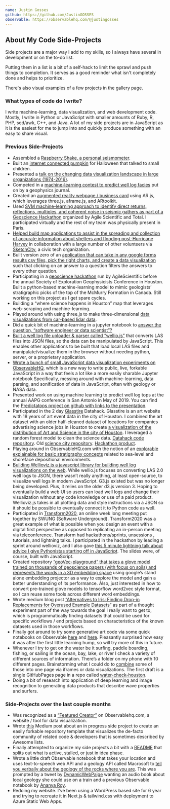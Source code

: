 ```yaml
---
name: Justin Gosses
github: https://github.com/JustinGOSSES
observable: https://observablehq.com/@justingosses
---
```


## About My Code Side-Projects
Side projects are a major way I add to my skills, so I always have several in development or on the to-do list.

Putting them in a list is a bit of a self-hack to limit the sprawl and push things to completion. 
It serves as a good reminder what isn't completely done and helps to prioritize.

There's also visual examples of a few projects in the gallery page.

### What types of code do I write?
I write machine-learning, data visualization, and web development code. Mostly, I write in Python or JavaScript with smaller amounts of Ruby, R, PHP, sed/awk, C++, and Java. A lot of my side projects are in JavaScript as it is the easiest for me to jump into and quickly produce something with an easy to share visual.

### Previous Side-Projects
- Assembled a <a href="https://54.87.153.110/raspberry-shake-personal-seismometer/">Raspberry Shake, a personal seismometer</a>.
- Built an <a href="https://twitter.com/JustinGosses/status/793264892652380160">internet connected pumpkin</a> for Halloween that talked to small children.
- Presented a <a href="https://www.meetup.com/Houston-Data-Visualization-Meetup/events/233893631/">talk on the changing data visualization landscape in large organizations (1974-2016)</a>.
- Competed in a <a href="https://twitter.com/JustinGosses/status/827585546247618560">machine-learning contest to predict well log facies</a> put on by a geophysics journal.
- Created an <a href="https://justingosses.github.io/AR_BusinessCard/">augmented reality webpage / business card</a> using AR.js, which leverages three.js, aframe.js, and ARtoolkit.
- Used <a href="https://github.com/yuriyi/hackathon2017/blob/master/README.md">SVM machine-learning approach to identify direct returns, reflections, multiples, and coherent noise in seismic gathers as part of a Geoscience Hackathon</a> organized by Agile Scientific and Total. I participated virtually and the rest of my team was physically present in Paris.
- <a href="https://sketchcity.org/category/harvey/">Helped build map applications to assist in the spreading and collection of accurate information about shelters and flooding post-Hurricane Harvey</a> in collaboration with a large number of other volunteers via <a href="http://sketchcity.org/">SketchCity</a>, a civic tech organization.
- Built version zero of an <a href="https://github.com/JustinGOSSES/SurViz_dcjs_googleform">application that can take in any google forms results csv files, pick the right charts, and create a data visualization</a> such that clicking on an answer to a question filters the answers to every other question.
- Participating in a <a href="https://agilescientific.com/events/2017/9/22/geophysics-hackathon">geoscience hackathon</a> run by AgileScientific before the annual Society of Exploration Geophysicists Conference in Houston. Built a python-based machine-learning model to mimic geologists’ stratigraphic picks of the top of the McMurry Formation in Canada. Still working on this project as I get spare cycles.
- Building a “where science happens in Houston” map that leverages web-scraping and machine-learning.
- Played around with using three.js to make three-dimensional <a href="https://justingosses.github.io/lidar_threejs_playground/">data visualizations from car-based lidar data</a>.
- Did a quick bit of machine-learning in a jupyter notebook to <a href="https://github.com/JustinGOSSES/WhichJobTitle">answer the question, “software engineer or data scientist”?</a>
- <a href="https://github.com/JustinGOSSES/wellio.js">Built a well log file uploader & parser called “wellio.js”</a> that converts LAS files into JSON files, so the data can be manipulated by JavaScript. This enables other applications to be built that load local LAS files and manipulate/visualize them in the browser without needing python, server, or a proprietary application.
- <a href="https://beta.observablehq.com/@justingosses/">Wrote a bunch of small JavaScript data visualization experiments on ObservableHQ</a>, which is a new way to write public, live, forkable JavaScript in a way that feels a lot like a more easily sharable Jupyter notebook Specifically, messing around with machine-learning, data parsing, and sonification of data in JavaScript, often with geology or NASA data.
- Presented work on using machine learning to predict well log tops at the annual AAPG conference in San Antonio in May of 2019. You can find the <a href="https://justingosses.github.io/predictatops/html/index.html">Predictatops project on github with links to the presentation</a>.
- Participated in the 2 day <a href="https://glasstire.com/">Glasstire</a> Datahack. Glasstire is an art website with 18 years of art event data in the city of Houston. I combined the art dataset with an older half-cleaned dataset of locations for companies advertising science jobs in Houston to create <a href="https://justingosses.github.io/glasstiredatahack/kepler/index.html">a visualization of the distribution of Art and Science in the city of Houston</a>. I leveraged a random forest model to clean the science data. <a href="https://github.com/JustinGOSSES/glasstiredatahack">Datahack code repository</a>. Old <a href="https://github.com/JustinGOSSES/HoustonScienceCity">science city repository</a>. <a href="https://justingosses.github.io/glasstiredatahack/kepler/index.html">Hackathon product</a>.
- Playing around in ObservableHQ.com with the notion of an <a href="https://observablehq.com/@justingosses/overly-simplified-stratigraphic-modeling">explorable explainable for basic stratigraphy concepts</a> related to sea-level and shoreface depositional environments.
- <a href="https://github.com/JustinGOSSES/wellioviz">Building Wellioviz.js a javascript library for building well log visualizations on the web</a>. While wellio.js focuses on converting LAS 2.0 well logs to JSON, there wasn’t really anything, at least open-source, to visualize well logs in modern JavaScript. G3.js existed but was no longer being developed. Plus, it relies on the older d3.js version 3.  Hoping to eventually build a web UI so users can load well logs and change their visualization without any code knowledge or use of a paid product. Wellioviz.js takes in all plotting data and style instructions via a JSON so it should be possible to eventually connect it to Python code as well.
- Participated in <a href='https://softwareunderground.org/blog'>Transform2020</a>, an online week long meeting put together by SWUNG (Software Underground).  Transform2020 was a great example of what is possible when you design an event with a digital first perspective as opposed to replicating an in-person meeting via teleconference. Transform had hackathons/sprints, unsessions , tutorials, and lightning talks. I participated in the hackathon by leading a sprint around wellioviz, and I also gave <a href="https://observablehq.com/@justingosses/draft-shifting-from-scientific-python-to-a-javascript-mind">this 5 minute lightning talk about advice I give Pythonistas starting off in JavaScript</a>. The slides were, of course, built with JavaScript.
- Created repository <a href="https://github.com/JustinGOSSES/geoVec-playground">“geoVec-playground” that takes a glove model trained on thousands of geoscience papers (with focus on soils) and represents the words in a 3D embedding space</a> using google’s stand alone embedding projector as a way to explore the model and gain a better understanding of its performance. Also, just interested in how to convert pre-trained glove models to tensorflow word2vec style format, so I can reuse some tools across different word embeddings.
- Wrote medium blog post <a href="https://justingosses.medium.com/alternatives-to-iris-finding-drop-in-replacements-for-overused-example-datasets-ecea03b4ad00">“Alternatives to Iris: Finding Drop-in Replacements for Overused Example Datasets”</a> as part of a thought experiment part of the way towards the goal I really want to get to, which is programmatically finding datasets that could be used for specific workflows / end projects based on characteristics of the known datasets used in those workflows.
- Finally got around to try some generative art code via some quick notebooks on Observable <a href="https://observablehq.com/@justingosses/messing-around-with-a-fork-2342">here</a> and <a href="https://observablehq.com/@justingosses/svg-rectangles">here</a>. Pleasantly surprised how easy it was after the first little learning hump, so will try more of this in future.
- Whenever I try to get on the water be it surfing, paddle boarding, fishing, or sailing in the ocean, bay, lake, or river I check a variety of different sources of information. There’s a folder on my phone with  10 different pages. Brainstorming what I could do to <a href="https://github.com/JustinGOSSES/sideproject_planning/blob/master/water_activities_dashboard_houston.md">combine</a> some of those into one page via iframes or data visualizations. The first draft is a single GitHubPages page in a repo called <a href="https://github.com/JustinGOSSES/water-check-houston">water-check-houston</a>.
- Doing a bit of research into application of deep learning and image recognition to generating data products that describe wave properties and surfers.

### Side-Projects over the last couple months
- Was recognized as a <a href="https://observablehq.com/community">“Featured Creator”</a> on Observablehq.com, a website / tool for data visualization.
- Wrote <a href="https://justingosses.medium.com/beyond-awesome-lists-3ccb074f7859">this</a> Medium post about an in progress side project to create an easily forkable repository template that visualizes the de-facto community of related code & developers that is sometimes described by Awesome lists.
- Finally attempted to organize my side projects a bit with a <a href="https://github.com/JustinGOSSES/sideproject_planning/blob/master/README.md">README</a> that splits out what is active, stalled, or just in idea phase.
- Wrote a little draft Observable notebook that takes your location and uses text-to-speech web API and a geology API called Macrosoft to <a href="https://observablehq.com/@justingosses/stratigraphy-speech">tell you verbally about the geology of the rocks where you are</a>. This was prompted by a tweet by <a href="https://twitter.com/DynamicWebPaige">DynamicWebPaige</a> wanting an audio book about local geology she could use on a train and a previous Observable notebook by <a href="https://observablehq.com/@ananya-roy/stratigraphy-visualizer">Ananya Roy</a>. 
- Redoing my website. I've been using a WordPress based site for 6 year and trying to recreate it in Next.js & tailwind.css with deployment to Azure Static Web Apps.